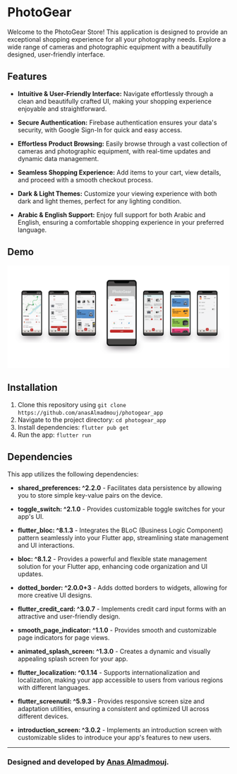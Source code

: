 # PhotoGear

Welcome to the PhotoGear Store! This application is designed to provide an exceptional shopping experience for all your photography needs. Explore a wide range of cameras and photographic equipment with a beautifully designed, user-friendly interface.

## Features

- **Intuitive & User-Friendly Interface:** Navigate effortlessly through a clean and beautifully crafted UI, making your shopping experience enjoyable and straightforward.

- **Secure Authentication:** Firebase authentication ensures your data's security, with Google Sign-In for quick and easy access.

- **Effortless Product Browsing:** Easily browse through a vast collection of cameras and photographic equipment, with real-time updates and dynamic data management.

- **Seamless Shopping Experience:** Add items to your cart, view details, and proceed with a smooth checkout process.

- **Dark & Light Themes:** Customize your viewing experience with both dark and light themes, perfect for any lighting condition.

- **Arabic & English Support:** Enjoy full support for both Arabic and English, ensuring a comfortable shopping experience in your preferred language.

## Demo

<img src="demo_photogear.png">

## Installation

1. Clone this repository using `git clone https://github.com/anasAlmadmouj/photogear_app`
2. Navigate to the project directory: `cd photogear_app`
3. Install dependencies: `flutter pub get`
4. Run the app: `flutter run`

## Dependencies

This app utilizes the following dependencies:

- **shared_preferences: ^2.2.0** - Facilitates data persistence by allowing you to store simple key-value pairs on the device.

- **toggle_switch: ^2.1.0** - Provides customizable toggle switches for your app's UI.

- **flutter_bloc: ^8.1.3** - Integrates the BLoC (Business Logic Component) pattern seamlessly into your Flutter app, streamlining state management and UI interactions.

- **bloc: ^8.1.2** - Provides a powerful and flexible state management solution for your Flutter app, enhancing code organization and UI updates.

- **dotted_border: ^2.0.0+3** - Adds dotted borders to widgets, allowing for more creative UI designs.

- **flutter_credit_card: ^3.0.7** - Implements credit card input forms with an attractive and user-friendly design.

- **smooth_page_indicator: ^1.1.0** - Provides smooth and customizable page indicators for page views.

- **animated_splash_screen: ^1.3.0** - Creates a dynamic and visually appealing splash screen for your app.

- **flutter_localization: ^0.1.14** - Supports internationalization and localization, making your app accessible to users from various regions with different languages.

- **flutter_screenutil: ^5.9.3** - Provides responsive screen size and adaptation utilities, ensuring a consistent and optimized UI across different devices.

- **introduction_screen: ^3.0.2** - Implements an introduction screen with customizable slides to introduce your app's features to new users.

---

### Designed and developed by [Anas Almadmouj](https://www.linkedin.com/in/anas-al-madmouj-0979271aa/).
